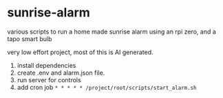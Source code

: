 # sunrise-alarm
various scripts to run a home made sunrise alarm using an rpi zero, and a tapo smart bulb 

very low effort project, most of this is AI generated.

1. install dependencies
2. create .env and alarm.json file.
3. run server for controls
4. add cron job `* * * * * /project/root/scripts/start_alarm.sh`